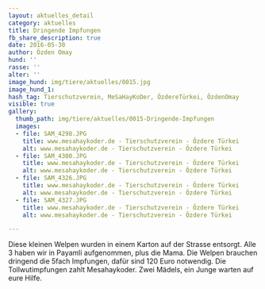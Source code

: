 ```yaml
---
layout: aktuelles_detail
category: aktuelles
title: Dringende Impfungen
fb_share_description: true
date: 2016-05-30
author: Özden Omay
hund: ''
rasse: ''
alter: ''
image_hund: img/tiere/aktuelles/0015.jpg
image_hund_1:
hash_tag: Tierschutzverein, MeSaHayKoDer, ÖzdereTürkei, ÖzdenOmay
visible: true
gallery:
  thumb_path: img/tiere/aktuelles/0015-Dringende-Impfungen
  images:
  - file: SAM_4298.JPG
    title: www.mesahaykoder.de - Tierschutzverein - Özdere Türkei
    alt: www.mesahaykoder.de - Tierschutzverein - Özdere Türkei
  - file: SAM_4300.JPG
    title: www.mesahaykoder.de - Tierschutzverein - Özdere Türkei
    alt: www.mesahaykoder.de - Tierschutzverein - Özdere Türkei
  - file: SAM_4326.JPG
    title: www.mesahaykoder.de - Tierschutzverein - Özdere Türkei
    alt: www.mesahaykoder.de - Tierschutzverein - Özdere Türkei
  - file: SAM_4327.JPG
    title: www.mesahaykoder.de - Tierschutzverein - Özdere Türkei
    alt: www.mesahaykoder.de - Tierschutzverein - Özdere Türkei

---
```


Diese kleinen Welpen wurden in einem Karton auf der Strasse entsorgt.
Alle 3 haben wir in Payamli aufgenommen, plus die Mama.
Die Welpen brauchen dringend die 5fach Impfungen, dafür sind 120 Euro notwendig. Die Tollwutimpfungen zahlt Mesahaykoder.
Zwei Mädels, ein Junge warten auf eure Hilfe.
